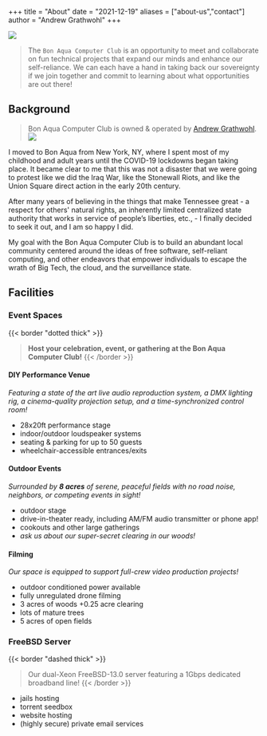 +++
title = "About"
date = "2021-12-19"
aliases = ["about-us","contact"]
author = "Andrew Grathwohl"
+++

![](/bacc1.png)

> The `Bon Aqua Computer Club` is an opportunity to meet and collaborate on fun
> technical projects that expand our minds and enhance our self-reliance. We
> can each have a hand in taking back our sovereignty if we join together and
> commit to learning about what opportunities are out there!

## Background
> Bon Aqua Computer Club is owned & operated by [Andrew
> Grathwohl](https://grathwohl.me).
> ![](https://multipli.city/assets/img/andrew.jpg)

I moved to Bon Aqua from New York, NY, where I spent most of my childhood and
adult years until the COVID-19 lockdowns began taking place. It became clear to
me that this was not a disaster that we were going to protest like we did the
Iraq War, like the Stonewall Riots, and like the Union Square direct action in
the early 20th century.

After many years of believing in the things that make Tennessee great - a
respect for others' natural rights, an inherently limited centralized state
authority that works in service of people’s liberties, etc., - I finally
decided to seek it out, and I am so happy I did.

My goal with the Bon Aqua Computer Club is to build an abundant local community
centered around the ideas of free software, self-reliant computing, and other
endeavors that empower individuals to escape the wrath of Big Tech, the cloud,
and the surveillance state.

## Facilities

### Event Spaces
{{< border "dotted thick" >}}
> **Host your celebration, event, or gathering at the Bon Aqua Computer Club!**
{{< /border >}}

#### DIY Performance Venue

*Featuring a state of the art live audio reproduction system, a DMX lighting rig,
a cinema-quality projection setup, and a time-synchronized control room!*

- 28x20ft performance stage
- indoor/outdoor loudspeaker systems
- seating & parking for up to 50 guests
- wheelchair-accessible entrances/exits

#### Outdoor Events
*Surrounded by **8 acres** of serene, peaceful fields with no road noise, neighbors,
or competing events in sight!*

- outdoor stage
- drive-in-theater ready, including AM/FM audio transmitter or phone app!
- cookouts and other large gatherings
- *ask us about our super-secret clearing in our woods!*

#### Filming
*Our space is equipped to support full-crew video production projects!*

- outdoor conditioned power available
- fully unregulated drone filming
- 3 acres of woods +0.25 acre clearing
- lots of mature trees
- 5 acres of open fields

### FreeBSD Server
{{< border "dashed thick" >}}
> Our dual-Xeon FreeBSD-13.0 server featuring a 1Gbps dedicated broadband line!
{{< /border >}}

- jails hosting
- torrent seedbox
- website hosting
- (highly secure) private email services
